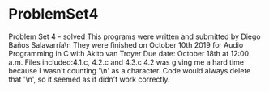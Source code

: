 # ProblemSet4
Problem Set 4 - solved
This programs were written and submitted by Diego Baños Salavarría\n
They were finished on October 10th 2019 for Audio Programming in C with Akito van Troyer 
Due date: October 18th at 12:00 a.m. 
Files included:4.1.c, 4.2.c and 4.3.c 
4.2 was giving me a hard time because I wasn't counting '\n' as a character. Code would always delete that '\n', so it seemed as if didn't work correctly.
